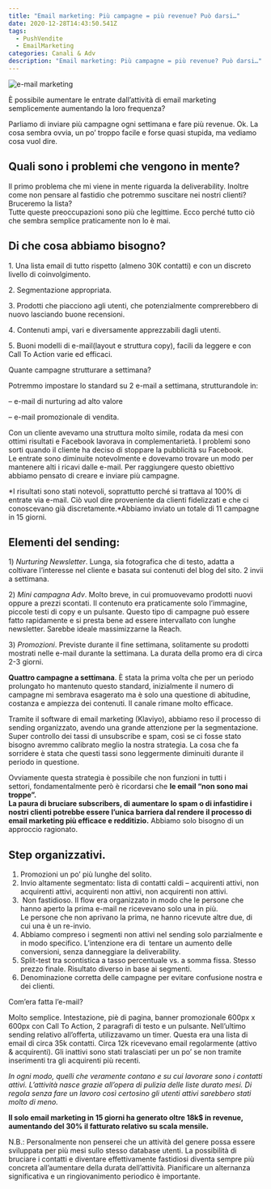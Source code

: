 ```yaml
---
title: "Email marketing: Più campagne = più revenue? Può darsi…"
date: 2020-12-28T14:43:50.541Z
tags:
  - PushVendite
  - EmailMarketing
categories: Canali & Adv
description: "Email marketing: Più campagne = più revenue? Può darsi…"
---
```

![e-mail marketing](/images/uploads/email-marketing.png "e-mail marketing")

È possibile aumentare le entrate dall’attività di email marketing semplicemente aumentando la loro frequenza?

Parliamo di inviare più campagne ogni settimana e fare più revenue. Ok. La cosa sembra ovvia, un po’ troppo facile e forse quasi stupida, ma vediamo cosa vuol dire.

## Quali sono i problemi che vengono in mente?

Il primo problema che mi viene in mente riguarda la deliverability. Inoltre come non pensare al fastidio che potremmo suscitare nei nostri clienti? Bruceremo la lista?\
Tutte queste preoccupazioni sono più che legittime. Ecco perché tutto ciò che sembra semplice praticamente non lo è mai.

## Di che cosa abbiamo bisogno?

1️. Una lista email di tutto rispetto (almeno 30K contatti) e con un discreto livello di coinvolgimento.

2️. Segmentazione appropriata.

3️. Prodotti che piacciono agli utenti, che potenzialmente comprerebbero di nuovo lasciando buone recensioni.

4️. Contenuti ampi, vari e diversamente apprezzabili dagli utenti.

5️. Buoni modelli di e-mail(layout e struttura copy), facili da leggere e con Call To Action varie ed efficaci.

Quante campagne strutturare a settimana?

Potremmo impostare lo standard su 2 e-mail a settimana, strutturandole in:

– e-mail di nurturing ad alto valore

– e-mail promozionale di vendita.

Con un cliente avevamo una struttura molto simile, rodata da mesi con ottimi risultati e Facebook lavorava in complementarietà. I problemi sono sorti quando il cliente ha deciso di stoppare la pubblicità su Facebook.\
Le entrate sono diminuite notevolmente e dovevamo trovare un modo per mantenere alti i ricavi dalle e-mail. Per raggiungere questo obiettivo abbiamo pensato di creare e inviare più campagne.

*I risultati sono stati notevoli, soprattutto perché si trattava al 100% di entrate via e-mail. Ciò vuol dire proveniente da clienti fidelizzati e che ci conoscevano già discretamente.*Abbiamo inviato un totale di 11 campagne in 15 giorni.

## Elementi del sending:

1️) *Nurturing Newsletter*. Lunga, sia fotografica che di testo, adatta a coltivare l’interesse nel cliente e basata sui contenuti del blog del sito. 2 invii a settimana.

2️) *Mini campagna Adv*. Molto breve, in cui promuovevamo prodotti nuovi oppure a prezzi scontati. Il contenuto era praticamente solo l’immagine, piccole testi di copy e un pulsante. Questo tipo di campagne può essere fatto rapidamente e si presta bene ad essere intervallato con lunghe newsletter. Sarebbe ideale massimizzarne la Reach.

3️) *Promozioni*. Previste durante il fine settimana, solitamente su prodotti mostrati nelle e-mail durante la settimana. La durata della promo era di circa 2-3 giorni.

**Quattro campagne a settimana**. È stata la prima volta che per un periodo prolungato ho mantenuto questo standard, inizialmente il numero di campagne mi sembrava esagerato ma è solo una questione di abitudine, costanza e ampiezza dei contenuti. Il canale rimane molto efficace.

Tramite il software di email marketing (Klaviyo), abbiamo reso il processo di sending organizzato, avendo una grande attenzione per la segmentazione. Super controllo dei tassi di unsubscribe e spam, così se ci fosse stato bisogno avremmo calibrato meglio la nostra strategia. La cosa che fa sorridere è stata che questi tassi sono leggermente diminuiti durante il periodo in questione.

Ovviamente questa strategia è possibile che non funzioni in tutti i settori, fondamentalmente però è ricordarsi che **le email “non sono mai troppe”.**\
**La paura di bruciare subscribers, di aumentare lo spam o di infastidire i nostri clienti potrebbe essere l’unica barriera dal rendere il processo di email marketing più efficace e redditizio.** Abbiamo solo bisogno di un approccio ragionato.

## **Step organizzativi.**

1. Promozioni un po’ più lunghe del solito.
2. Invio altamente segmentato: lista di contatti caldi – acquirenti attivi, non acquirenti attivi, acquirenti non attivi, non acquirenti non attivi.
3.  Non fastidioso. Il flow era organizzato in modo che le persone che hanno aperto la prima e-mail ne ricevevano solo una in più.\
   Le persone che non aprivano la prima, ne hanno ricevute altre due, di cui una è un re-invio.
4. Abbiamo compreso i segmenti non attivi nel sending solo parzialmente e in modo specifico. L’intenzione era di  tentare un aumento delle conversioni, senza danneggiare la deliverability.
5. Split-test tra scontistica a tasso percentuale vs. a somma fissa. Stesso prezzo finale. Risultato diverso in base ai segmenti.
6. Denominazione corretta delle campagne per evitare confusione nostra e dei clienti.

Com’era fatta l’e-mail?

Molto semplice. Intestazione, piè di pagina, banner promozionale 600px x 600px con Call To Action, 2 paragrafi di testo e un pulsante. Nell’ultimo sending relativo all’offerta, utilizzavamo un timer. Questa era una lista di email di circa 35k contatti. Circa 12k ricevevano email regolarmente (attivo & acquirenti). Gli inattivi sono stati tralasciati per un po’ se non tramite inserimenti tra gli acquirenti più recenti.

*In ogni modo, quelli che veramente contano e su cui lavorare sono i contatti attivi. L’attività nasce grazie all’opera di pulizia delle liste durato mesi. Di regola senza fare un lavoro così certosino gli utenti attivi sarebbero stati molto di meno.*

**Il solo email marketing in 15 giorni ha generato oltre 18k$ in revenue, aumentando del 30% il fatturato relativo su scala mensile.**

N.B.: Personalmente non penserei che un attività del genere possa essere sviluppata per più mesi sullo stesso database utenti. La possibilità di bruciare i contatti e diventare effettivamente fastidiosi diventa sempre più concreta all’aumentare della durata dell’attività. Pianificare un alternanza significativa e un ringiovanimento periodico è importante.
